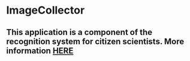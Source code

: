 # ImageCollector

## This application is a component of the recognition system for citizen scientists. More information [HERE](https://github.com/jpablomch/RecognitionSystem)